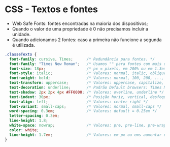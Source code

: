 # CSS - Textos e fontes

- Web Safe Fonts: fontes encontradas na maioria dos dispositivos;
- Quando o valor de uma propriedade é 0 não precisamos incluir a unidade.
- Quando adicionamos 2 fontes: caso a primeira não funcione a segunda é utilizada.

~~~css
.classeTexto {
  font-family: cursive, Times;      /* Redundância para fontes. */
  font-family: "Times New Roman";   /* Usamos "" para fontes com mais de uma palavra. */
  font-size: 18px;                  /* px = pixels, em 200% ou em 1.3em */
  font-style: italic;               /* Valores: normal, italic, oblique*/
  font-weight: bold;                /* Valores: normal, 100, 200, ..., 800, 900*/
  text-transform: uppercase;        /* Valores: uppercase, capitalize, lowercase */
  text-decoration: underline;       /* Padrão Default browsers: Times New Roman*/
  text-shadow: 2px 2px 4px #FF0000; /* Valores: overline, underline */
  text-indent: 30px;                /* Posição horiz, vertical, desfoque e cor */
  text-align: left;                 /* Valores: center right */
  font-variant: small-caps;         /* Valores: normal, small-caps */
  word-spacing: 0.3em;              /* Valores: default = 0.25em */
  letter-spacing: 0.3em;
  line-height: 1.8;
  white-space: nowrap;              /* Valores: pre, pre-line, pre-wrap, initial */
  color: white;
  line-height: 1.7em;               /* Valores: em px ou ems aumentar espaço entre linhas*/
}
~~~
